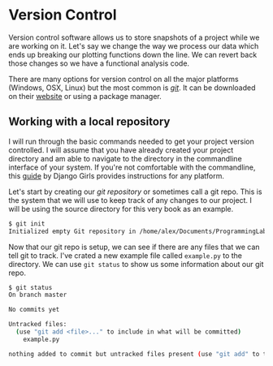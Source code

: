 # Version Control

Version control software allows us to store snapshots of a project while we are working on it.
Let's say we change the way we process our data which ends up breaking our plotting functions down the line.
We can revert back those changes so we have a functional analysis code.

There are many options for version control on all the major platforms (Windows, OSX, Linux) but the most common is [_git_](https://git-scm.com/).
It can be downloaded on their [website](https://git-scm.com/downloads) or using a package manager.

## Working with a local repository

I will run through the basic commands needed to get your project version controlled.
I will assume that you have already created your project directory and am able to navigate to the directory in the commandline interface of your system.
If you're not comfortable with the commandline, this [guide](https://tutorial.djangogirls.org/en/intro_to_command_line/) by Django Girls provides instructions for any platform.

Let's start by creating our _git repository_ or sometimes call a git repo.
This is the system that we will use to keep track of any changes to our project.
I will be using the source directory for this very book as an example.
``` sh
$ git init
Initialized empty Git repository in /home/alex/Documents/ProgrammingLabManual/.git/
```

Now that our git repo is setup, we can see if there are any files that we can tell git to track.
I've crated a new example file called `example.py` to the directory.
We can use `git status` to show us some information about our git repo.

```sh
$ git status
On branch master

No commits yet

Untracked files:
  (use "git add <file>..." to include in what will be committed)
	example.py

nothing added to commit but untracked files present (use "git add" to track)
```
